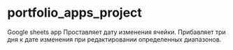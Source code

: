 # portfolio_apps_project
Google sheets app
Проставляет дату изменения ячейки. Прибавляет три дня к дате изменения при редактировании определенных диапазонов.
